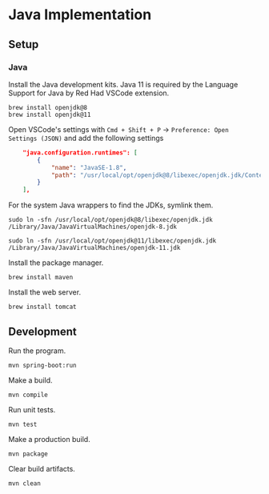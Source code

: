 # Java Implementation

## Setup

### Java

Install the Java development kits. Java 11 is required by the Language Support for Java by Red Had VSCode extension.

    brew install openjdk@8
    brew install openjdk@11

Open VSCode's settings with `Cmd + Shift + P` → `Preference: Open Settings (JSON)` and add the following settings

```json
    "java.configuration.runtimes": [
        {
            "name": "JavaSE-1.8",
            "path": "/usr/local/opt/openjdk@8/libexec/openjdk.jdk/Contents/Home",
        }
    ],
```

For the system Java wrappers to find the JDKs, symlink them.

    sudo ln -sfn /usr/local/opt/openjdk@8/libexec/openjdk.jdk /Library/Java/JavaVirtualMachines/openjdk-8.jdk

    sudo ln -sfn /usr/local/opt/openjdk@11/libexec/openjdk.jdk /Library/Java/JavaVirtualMachines/openjdk-11.jdk



Install the package manager.

    brew install maven

Install the web server.

    brew install tomcat

## Development
Run the program.

    mvn spring-boot:run

Make a build.

    mvn compile

Run unit tests.

    mvn test

Make a production build.

    mvn package

Clear build artifacts.

    mvn clean
